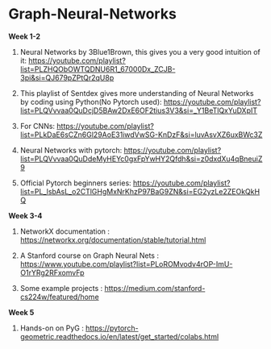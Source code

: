 # Graph-Neural-Networks


**Week 1-2**

1. Neural Networks by 3Blue1Brown, this gives you a very good intuition of it: https://youtube.com/playlist?list=PLZHQObOWTQDNU6R1_67000Dx_ZCJB-3pi&si=QJ679pZPtQr2qU8p

2. This playlist of Sentdex gives more understanding of Neural Networks by coding using Python(No Pytorch used): https://youtube.com/playlist?list=PLQVvvaa0QuDcjD5BAw2DxE6OF2tius3V3&si=_Y1BeTlQxYuDXpIT

3. For CNNs: https://youtube.com/playlist?list=PLkDaE6sCZn6Gl29AoE31iwdVwSG-KnDzF&si=luvAsvXZ6uxBWc3Z

4. Neural Networks with pytorch: https://youtube.com/playlist?list=PLQVvvaa0QuDdeMyHEYc0gxFpYwHY2Qfdh&si=z0dxdXu4qBneuiZ9

5.  Official Pytorch beginners series: https://youtube.com/playlist?list=PL_lsbAsL_o2CTlGHgMxNrKhzP97BaG9ZN&si=EG2yzLe2ZEOkQkHQ


**Week 3-4**

1. NetworkX documentation : https://networkx.org/documentation/stable/tutorial.html

2. A Stanford course on Graph Neural Nets : https://www.youtube.com/playlist?list=PLoROMvodv4rOP-ImU-O1rYRg2RFxomvFp

3. Some example projects : https://medium.com/stanford-cs224w/featured/home

**Week 5**

1. Hands-on on PyG : https://pytorch-geometric.readthedocs.io/en/latest/get_started/colabs.html

